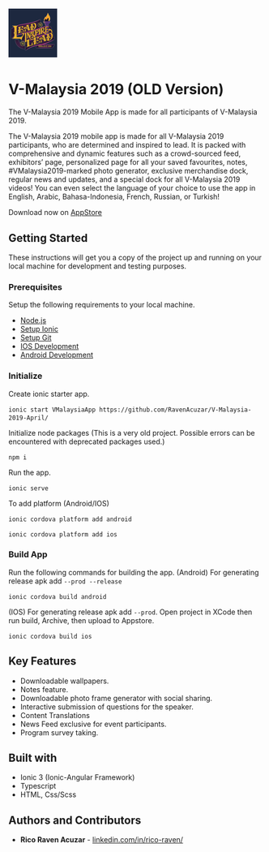 # ![App Icon](https://github.com/RavenAcuzar/V-Malaysia-2019-April/blob/master/resources/android/icon/drawable-xhdpi-icon.png) 
# V-Malaysia 2019 (OLD Version)

The V-Malaysia 2019 Mobile App is made for all participants of V-Malaysia 2019.

The V-Malaysia 2019 mobile app is made for all V-Malaysia 2019 participants, who are determined and inspired to lead. It is packed with comprehensive and dynamic features such as a crowd-sourced feed, exhibitors’ page, personalized page for all your saved favourites, notes, #VMalaysia2019-marked photo generator, exclusive merchandise dock, regular news and updates, and a special dock for all V-Malaysia 2019 videos! You can even select the language of your choice to use the app in English, Arabic, Bahasa-Indonesia, French, Russian, or Turkish!

Download now on [AppStore](https://apps.apple.com/ph/app/v-malaysia-2019/id1093769439)

## Getting Started

These instructions will get you a copy of the project up and running on your local machine for development and testing purposes.

### Prerequisites

Setup the following requirements to your local machine.

- [Node.js](https://nodejs.org/en/)
- [Setup Ionic](https://ionicframework.com/docs/intro/cli)
- [Setup Git](https://docs.github.com/en/get-started/quickstart/set-up-git)
- [IOS Development](https://ionicframework.com/docs/developing/ios)
- [Android Development](https://ionicframework.com/docs/developing/android)

### Initialize

Create ionic starter app.
```
ionic start VMalaysiaApp https://github.com/RavenAcuzar/V-Malaysia-2019-April/
```
Initialize node packages (This is a very old project. Possible errors can be encountered with deprecated packages used.)
```
npm i
```
Run the app.
```
ionic serve
```
To add platform (Android/IOS)
```
ionic cordova platform add android
```
```
ionic cordova platform add ios
```

### Build App

Run the following commands for building the app.
(Android) For generating release apk add `--prod --release`
```
ionic cordova build android
```
(IOS) For generating release apk add `--prod`. Open project in XCode then run build, Archive, then upload to Appstore.
```
ionic cordova build ios
```

## Key Features
- Downloadable wallpapers.
- Notes feature.
- Downloadable photo frame generator with social sharing.
- Interactive submission of questions for the speaker.
- Content Translations
- News Feed exclusive for event participants.
- Program survey taking.

## Built with

* Ionic 3 (Ionic-Angular Framework)
* Typescript
* HTML, Css/Scss

## Authors and Contributors

* **Rico Raven Acuzar** - [linkedin.com/in/rico-raven/](https://www.linkedin.com/in/rico-raven/)
